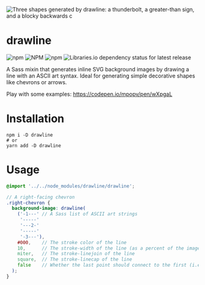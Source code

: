 ![Three shapes generated by drawline: a thunderbolt, a greater-than sign, and a blocky backwards c](https://i.imgur.com/z2DrSZx.png)

# drawline

![npm](https://img.shields.io/npm/v/drawline) ![NPM](https://img.shields.io/npm/l/drawline) ![npm](https://img.shields.io/npm/dt/drawline) ![Libraries.io dependency status for latest release](https://img.shields.io/librariesio/release/npm/drawline)

A Sass mixin that generates inline SVG background images by drawing a line with an ASCII art syntax. Ideal for generating simple decorative shapes like chevrons or arrows.

Play with some examples: https://codepen.io/mpopv/pen/wXpgaL

# Installation

```
npm i -D drawline
# or
yarn add -D drawline
```

# Usage

```scss
@import '../../node_modules/drawline/drawline';

// A right-facing chevron
.right-chevron {
  background-image: drawline(
    ('-1---' // A Sass list of ASCII art strings
     '-----'
     '---2-'
     '-----'
     '-3---'),
    #000,    // The stroke color of the line
    10,      // The stroke-width of the line (as a percent of the image width, because viewBox is `0 0 100 100`)
    miter,   // The stroke-linejoin of the line
    square,  // The stroke-linecap of the line
    false    // Whether the last point should connect to the first (i.e. `<polyline>` vs `<polygon>`)
  );
}
```
